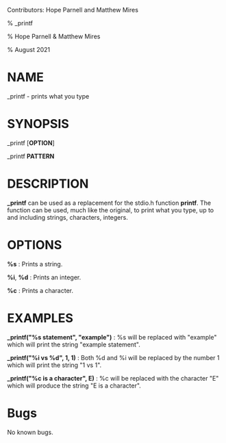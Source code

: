 Contributors: Hope Parnell and Matthew Mires

% _printf

% Hope Parnell & Matthew Mires

% August 2021

# NAME
_printf - prints what you type

# SYNOPSIS
_printf [**OPTION**]

_printf **PATTERN**

# DESCRIPTION
**_printf** can be used as a replacement for the stdio.h function **printf**.  The function can be used, much like the original, to print what you type, up to and including strings, characters, integers.

# OPTIONS

**%s**
: Prints a string.

**%i**, **%d**
: Prints an integer.

**%c**
: Prints a character.

# EXAMPLES

**_printf("%s statement", "example")**
: %s will be replaced with "example" which will print the string "example statement".

**_printf("%i vs %d", 1, 1)**
: Both %d and %i will be replaced by the number 1 which will print the string "1 vs 1".

**_printf("%c is a character", E)**
: %c will be replaced with the character "E" which will produce the string "E is a character".

# Bugs
No known bugs.